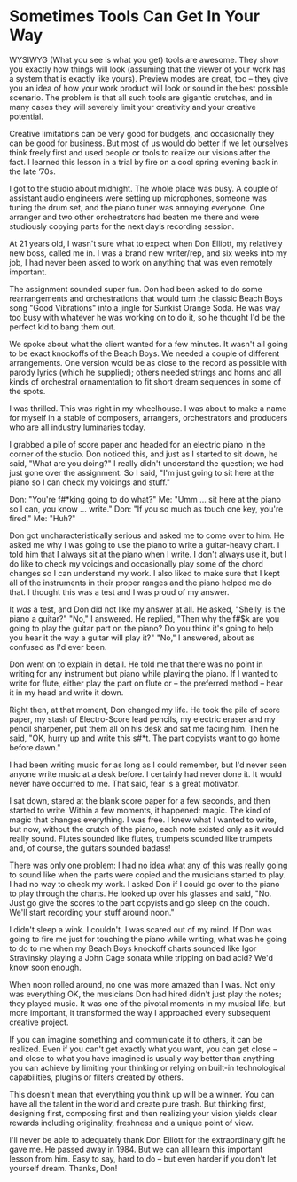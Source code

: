 # Sometimes Tools Can Get In Your Way

WYSIWYG (What you see is what you get) tools are awesome. They show you exactly how things will look (assuming that the viewer of your work has a system that is exactly like yours). Preview modes are great, too – they give you an idea of how your work product will look or sound in the best possible scenario. The problem is that all such tools are gigantic crutches, and in many cases they will severely limit your creativity and your creative potential.

Creative limitations can be very good for budgets, and occasionally they can be good for business. But most of us would do better if we let ourselves think freely first and used people or tools to realize our visions after the fact. I learned this lesson in a trial by fire on a cool spring evening back in the late ’70s.

I got to the studio about midnight. The whole place was busy. A couple of assistant audio engineers were setting up microphones, someone was tuning the drum set, and the piano tuner was annoying everyone. One arranger and two other orchestrators had beaten me there and were studiously copying parts for the next day’s recording session.

At 21 years old, I wasn't sure what to expect when Don Elliott, my relatively new boss, called me in. I was a brand new writer/rep, and six weeks into my job, I had never been asked to work on anything that was even remotely important.

The assignment sounded super fun. Don had been asked to do some rearrangements and orchestrations that would turn the classic Beach Boys song "Good Vibrations" into a jingle for Sunkist Orange Soda. He was way too busy with whatever he was working on to do it, so he thought I'd be the perfect kid to bang them out.

We spoke about what the client wanted for a few minutes. It wasn't all going to be exact knockoffs of the Beach Boys. We needed a couple of different arrangements. One version would be as close to the record as possible with parody lyrics (which he supplied); others needed strings and horns and all kinds of orchestral ornamentation to fit short dream sequences in some of the spots.

I was thrilled. This was right in my wheelhouse. I was about to make a name for myself in a stable of composers, arrangers, orchestrators and producers who are all industry luminaries today.

I grabbed a pile of score paper and headed for an electric piano in the corner of the studio. Don noticed this, and just as I started to sit down, he said, "What are you doing?" I really didn't understand the question; we had just gone over the assignment. So I said, "I'm just going to sit here at the piano so I can check my voicings and stuff."

Don: "You're f#*king going to do what?" Me: "Umm ... sit here at the piano so I can, you know ... write." Don: "If you so much as touch one key, you're fired." Me: "Huh?"

Don got uncharacteristically serious and asked me to come over to him. He asked me why I was going to use the piano to write a guitar-heavy chart. I told him that I always sit at the piano when I write. I don't always use it, but I do like to check my voicings and occasionally play some of the chord changes so I can understand my work. I also liked to make sure that I kept all of the instruments in their proper ranges and the piano helped me do that. I thought this was a test and I was proud of my answer.

It _was_ a test, and Don did not like my answer at all. He asked, "Shelly, is the piano a guitar?" "No," I answered. He replied, "Then why the f#$k are you going to play the guitar part on the piano? Do you think it's going to help you hear it the way a guitar will play it?" "No," I answered, about as confused as I'd ever been.

Don went on to explain in detail. He told me that there was no point in writing for any instrument but piano while playing the piano. If I wanted to write for flute, either play the part on flute or – the preferred method – hear it in my head and write it down.

Right then, at that moment, Don changed my life. He took the pile of score paper, my stash of Electro-Score lead pencils, my electric eraser and my pencil sharpener, put them all on his desk and sat me facing him. Then he said, "OK, hurry up and write this s#*t. The part copyists want to go home before dawn."

I had been writing music for as long as I could remember, but I'd never seen anyone write music at a desk before. I certainly had never done it. It would never have occurred to me. That said, fear is a great motivator.

I sat down, stared at the blank score paper for a few seconds, and then started to write. Within a few moments, it happened: magic. The kind of magic that changes everything. I was free. I knew what I wanted to write, but now, without the crutch of the piano, each note existed only as it would really sound. Flutes sounded like flutes, trumpets sounded like trumpets and, of course, the guitars sounded badass!

There was only one problem: I had no idea what any of this was really going to sound like when the parts were copied and the musicians started to play. I had no way to check my work. I asked Don if I could go over to the piano to play through the charts. He looked up over his glasses and said, "No. Just go give the scores to the part copyists and go sleep on the couch. We'll start recording your stuff around noon."

I didn't sleep a wink. I couldn't. I was scared out of my mind. If Don was going to fire me just for touching the piano while writing, what was he going to do to me when my Beach Boys knockoff charts sounded like Igor Stravinsky playing a John Cage sonata while tripping on bad acid? We'd know soon enough.

When noon rolled around, no one was more amazed than I was. Not only was everything OK, the musicians Don had hired didn't just play the notes; they played music. It was one of the pivotal moments in my musical life, but more important, it transformed the way I approached every subsequent creative project.

If you can imagine something and communicate it to others, it can be realized. Even if you can't get exactly what you want, you can get close – and close to what you have imagined is usually way better than anything you can achieve by limiting your thinking or relying on built-in technological capabilities, plugins or filters created by others.

This doesn't mean that everything you think up will be a winner. You can have all the talent in the world and create pure trash. But thinking first, designing first, composing first and then realizing your vision yields clear rewards including originality, freshness and a unique point of view.

I'll never be able to adequately thank Don Elliott for the extraordinary gift he gave me. He passed away in 1984\. But we can all learn this important lesson from him. Easy to say, hard to do – but even harder if you don't let yourself dream. Thanks, Don!